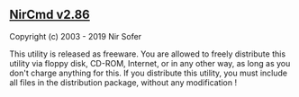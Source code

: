 ## [NirCmd v2.86](https://www.nirsoft.net/utils/nircmd.html)

Copyright (c) 2003 - 2019 Nir Sofer

This utility is released as freeware. You are allowed to freely distribute this
utility via floppy disk, CD-ROM, Internet, or in any other way, as long as you
don't charge anything for this. If you distribute this utility, you must include
all files in the distribution package, without any modification !
